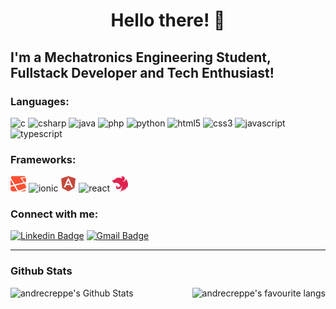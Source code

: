 <h1 align="center"> Hello there! 👋</h1>
<h2 align="left"> 
   I'm a Mechatronics Engineering Student, Fullstack Developer and Tech Enthusiast!
</h2>

### Languages:

<p align="left">
  <img src="https://devicons.github.io/devicon/devicon.git/icons/c/c-original.svg" alt="c" width="25" height="25"/>
  <img src="https://devicons.github.io/devicon/devicon.git/icons/csharp/csharp-original.svg" alt="csharp" width="25" height="25"/>
  <img src="https://devicons.github.io/devicon/devicon.git/icons/java/java-original.svg" alt="java" width="25" height="25"/>
  <img src="https://devicons.github.io/devicon/devicon.git/icons/php/php-original.svg" alt="php" width="25" height="25"/>
  <img src="https://devicons.github.io/devicon/devicon.git/icons/python/python-original.svg" alt="python" width="25" height="25"/>

  <img src="https://devicons.github.io/devicon/devicon.git/icons/html5/html5-original-wordmark.svg" alt="html5"  width="25" height="25"/>
  <img src="https://devicons.github.io/devicon/devicon.git/icons/css3/css3-original-wordmark.svg" alt="css3"  width="25" height="25"/>
  <img src="https://devicons.github.io/devicon/devicon.git/icons/javascript/javascript-original.svg" alt="javascript" width="25" height="25"/>

  <img src="https://devicons.github.io/devicon/devicon.git/icons/typescript/typescript-original.svg" alt="typescript" width="25" height="25"/>
</p>

### Frameworks:

<p align="left">
  <img src="https://github.com/devicons/devicon/blob/master/icons/laravel/laravel-plain.svg" alt="laravel" width="25" height="25"/>
  <img src="https://devicons.github.io/devicon/devicon.git/icons/ionic/ionic-original.svg" alt="ionic" width="25" height="25"/>
  <img src="https://github.com/devicons/devicon/blob/master/icons/angularjs/angularjs-plain.svg" alt="angularjs" width="25" height="25"/>
  <img src="https://devicons.github.io/devicon/devicon.git/icons/react/react-original.svg" alt="react" width="25" height="25"/>
  <img src="https://github.com/devicons/devicon/blob/master/icons/nestjs/nestjs-plain.svg" alt="nestjs" width="25" height="25"/>
</p>

### Connect with me:

<p align="center">
 
[![Linkedin Badge](https://img.shields.io/badge/-LinkedIn-blue?style=flat-square&logo=Linkedin&logoColor=white&link=https://www.linkedin.com/in/andrecreppe/)](https://www.linkedin.com/in/andrecreppe/)
[![Gmail Badge](https://img.shields.io/badge/-Gmail-c14438?style=flat-square&logo=Gmail&logoColor=white&link=mailto:andrecrepper@gmail.com)](mailto:andrecrepper@gmail.com)

<!--
[![Instagram Badge](https://img.shields.io/badge/-Instagram-C13584?style=flat-square&labelColor=C13584&logo=instagram&logoColor=white&link=https://www.instagram.com/andrecreppe/)](https://www.instagram.com/andrecreppe/)
-->

<hr>

### Github Stats

<img align="left" alt="andrecreppe's Github Stats" src="https://github-readme-stats.vercel.app/api?username=andrecreppe&show_icons=true&hide_border=true" />
<img align="right" alt="andrecreppe's favourite langs" src="https://github-readme-stats.vercel.app/api/top-langs/?username=andrecreppe&language=compact&hide_border=true" />

<!--
**andrecreppe/andrecreppe** is a ✨ _special_ ✨ repository because its `README.md` (this file) appears on your GitHub profile.

Here are some ideas to get you started:

- 🔭 I’m currently working on ...
- 🌱 I’m currently learning ...
- 👯 I’m looking to collaborate on ...
- 🤔 I’m looking for help with ...
- 💬 Ask me about ...
- 📫 How to reach me: ...
- 😄 Pronouns: ...
- ⚡ Fun fact: ...
-->
